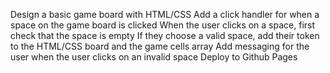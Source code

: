 Design a basic game board with HTML/CSS
 Add a click handler for when a space on the game board is clicked
 When the user clicks on a space, first check that the space is empty
 If they choose a valid space, add their token to the HTML/CSS board and the game cells array
 Add messaging for the user when the user clicks on an invalid space
 Deploy to Github Pages
